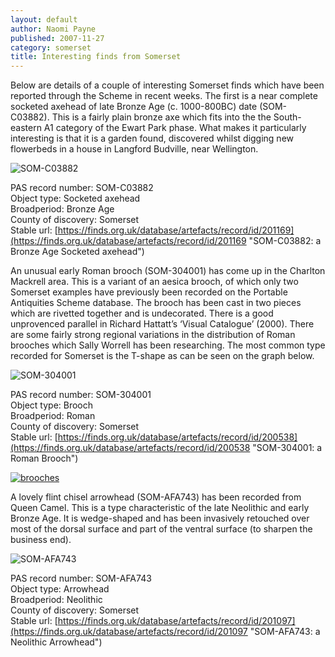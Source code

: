 ```yaml
---
layout: default
author: Naomi Payne
published: 2007-11-27
category: somerset
title: Interesting finds from Somerset
---
```


Below are details of a couple of interesting Somerset finds which have been reported through the Scheme in recent weeks. The first is a near complete socketed axehead of late Bronze Age (c. 1000-800BC) date (SOM-C03882). This is a fairly plain bronze axe which fits into the the South-eastern A1 category of the Ewart Park phase. What makes it particularly interesting is that it is a garden found, discovered whilst digging new flowerbeds in a house in Langford Budville, near Wellington.

![SOM-C03882](https://finds.org.uk/images/npayne/medium/C03882.JPG)

PAS record number: SOM-C03882  
Object type: Socketed axehead   
Broadperiod: Bronze Age  
County of discovery: Somerset  
Stable url: [https://finds.org.uk/database/artefacts/record/id/201169](https://finds.org.uk/database/artefacts/record/id/201169 "SOM-C03882: a Bronze Age Socketed axehead")

An unusual early Roman brooch (SOM-304001) has come up in the Charlton Mackrell area. This is a variant of an aesica brooch, of which only two Somerset examples have previously been recorded on the Portable Antiquities Scheme database. The brooch has been cast in two pieces which are rivetted together and is undecorated. There is a good unprovenced parallel in Richard Hattatt’s ‘Visual Catalogue’ (2000). There are some fairly strong regional variations in the distribution of Roman brooches which Sally Worrell has been researching. The most common type recorded for Somerset is the T-shape as can be seen on the graph below.

![SOM-304001](https://finds.org.uk/images/npayne/medium/304001.JPG)

PAS record number: SOM-304001  
Object type: Brooch  
Broadperiod: Roman  
County of discovery: Somerset  
Stable url: [https://finds.org.uk/database/artefacts/record/id/200538](https://finds.org.uk/database/artefacts/record/id/200538 "SOM-304001: a Roman Brooch")

[![](http://finds.org.uk/blogs/somerset/files/2007/11/brooches-300x267.jpg "brooches")](http://finds.org.uk/blogs/somerset/files/2007/11/brooches.jpg)

A lovely flint chisel arrowhead (SOM-AFA743) has been recorded from Queen Camel. This is a type characteristic of the late Neolithic and early Bronze Age. It is wedge-shaped and has been invasively retouched over most of the dorsal surface and part of the ventral surface (to sharpen the business end).

![SOM-AFA743](https://finds.org.uk/images/npayne/medium/AFA743.JPG)

PAS record number: SOM-AFA743  
Object type: Arrowhead  
Broadperiod: Neolithic  
County of discovery: Somerset  
Stable url: [https://finds.org.uk/database/artefacts/record/id/201097](https://finds.org.uk/database/artefacts/record/id/201097 "SOM-AFA743: a Neolithic Arrowhead")
